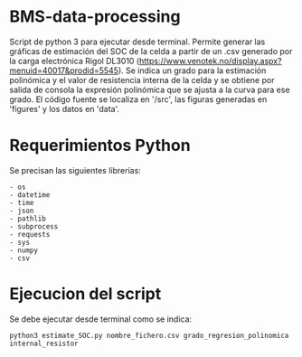 # BMS-data-processing

Script de python 3 para ejecutar desde terminal. Permite generar las gráficas de estimación del SOC de la celda a partir de un .csv generado por la carga electrónica Rigol DL3010 (https://www.venotek.no/display.aspx?menuid=40017&prodid=5545). Se indica un grado para la estimación polinómica y el valor de resistencia interna de la celda y se obtiene por salida de consola la expresión polinómica que se ajusta a la curva para ese grado. El código fuente se localiza en '/src', las figuras generadas en 'figures' y los datos en 'data'.

# Requerimientos Python
Se precisan las siguientes librerías:
~~~
- os
- datetime
- time
- json
- pathlib
- subprocess
- requests
- sys
- numpy
- csv
~~~

# Ejecucion del script

Se debe ejecutar desde terminal como se indica:
~~~
python3 estimate_SOC.py nombre_fichero.csv grado_regresion_polinomica internal_resistor
~~~
